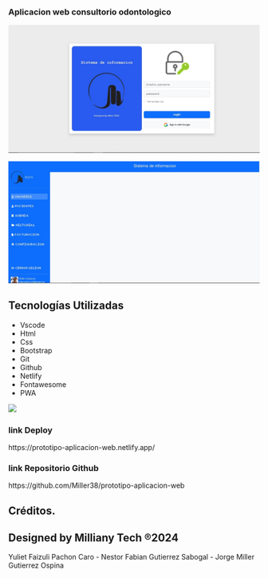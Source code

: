 <h3>Aplicacion web consultorio odontologico</h3>

![Preview 1](preview1.jpg)

![Preview 2](preview2.jpg)

## Tecnologías Utilizadas

- Vscode
- Html
- Css
- Bootstrap
- Git
- Github
- Netlify
- Fontawesome
- PWA

<img src="https://skillicons.dev/icons?i=vscode,html,css,bootstrap,git,github,netlify" /> <br/>

<h3>link Deploy</h3>
https://prototipo-aplicacion-web.netlify.app/

<h3>link Repositorio Github</h3>
https://github.com/Miller38/prototipo-aplicacion-web

## Créditos.
## Designed by Milliany Tech ®2024
Yuliet Faizuli Pachon Caro - 
Nestor Fabian Gutierrez Sabogal - 
Jorge Miller Gutierrez Ospina
